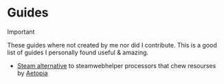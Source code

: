 # Guides

> [!IMPORTANT]
These guides where not created by me nor did I contribute. This is a good list of guides I personally found useful & amazing.

- [Steam alternative]() to steamwebhelper processors that chew resourses by [Aetopia]()














